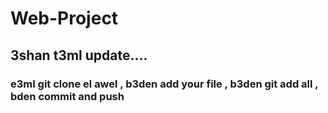 # Web-Project
## 3shan t3ml update....
### e3ml git clone el awel , b3den add your file , b3den git add all , bden commit and push 
